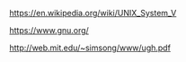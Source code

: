 https://en.wikipedia.org/wiki/UNIX_System_V

https://www.gnu.org/

http://web.mit.edu/~simsong/www/ugh.pdf